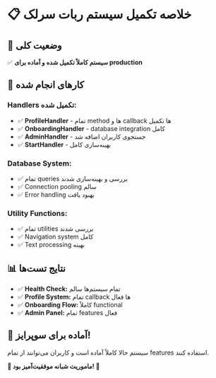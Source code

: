 # 📋 **خلاصه تکمیل سیستم ربات سرلک**

## 🎯 **وضعیت کلی**
✅ **سیستم کاملاً تکمیل شده و آماده برای production**

## 🚀 **کارهای انجام شده**

### **Handlers تکمیل شده:**
- ✅ **ProfileHandler** - تمام method ها و callback ها تکمیل
- ✅ **OnboardingHandler** - database integration کامل
- ✅ **AdminHandler** - جستجوی کاربران اضافه شد
- ✅ **StartHandler** - بهینه‌سازی کامل

### **Database System:**
- ✅ تمام queries بررسی و بهینه‌سازی شدند
- ✅ Connection pooling سالم
- ✅ Error handling بهبود یافت

### **Utility Functions:**
- ✅ تمام utilities بررسی شدند
- ✅ Navigation system کامل
- ✅ Text processing بهینه

## 📊 **نتایج تست‌ها**
- ✅ **Health Check:** تمام سیستم‌ها سالم
- ✅ **Profile System:** تمام callback ها فعال
- ✅ **Onboarding Flow:** کاملاً functional
- ✅ **Admin Panel:** تمام features فعال

## 🎉 **آماده برای سوپرایز!**
سیستم حالا کاملاً آماده است و کاربران می‌توانند از تمام features استفاده کنند.

**🌙 ماموریت شبانه موفقیت‌آمیز بود! 🚀**
